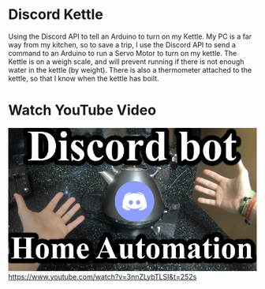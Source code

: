 # Discord Kettle
Using the Discord API to tell an Arduino to turn on my Kettle.
My PC is a far way from my kitchen, so to save a trip, I use the Discord API to send a command to an Arduino to run a Servo Motor to turn on my kettle.
The Kettle is on a weigh scale, and will prevent running if there is not enough water in the kettle (by weight).
There is also a thermometer attached to the kettle, so that I know when the kettle has boilt.

# Watch YouTube Video

![Thumnail showing a kettle with the Discord logo over it.](Images/Thumbnail.png)
https://www.youtube.com/watch?v=3nnZLybTLSI&t=252s
